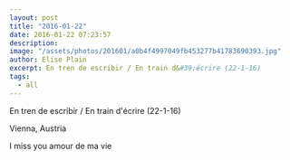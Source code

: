 ```yaml
---
layout: post
title: "2016-01-22"
date: 2016-01-22 07:23:57
description: 
image: "/assets/photos/201601/a0b4f4997049fb453277b41783690393.jpg"
author: Elise Plain
excerpt: En tren de escribir / En train d&#39;écrire (22-1-16) 
tags: 
  - all
---
```


En tren de escribir / En train d&#39;écrire (22-1-16) 
<p></p>
Vienna, Austria<p>I miss you amour de ma vie</p>